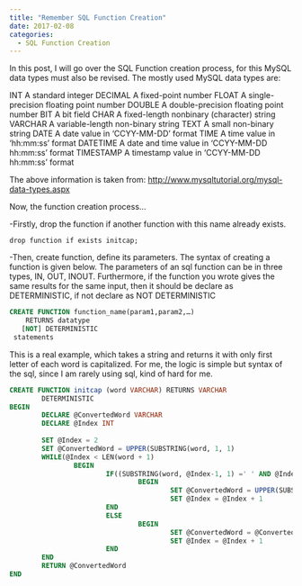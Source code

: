 ```yaml
---
title: "Remember SQL Function Creation"
date: 2017-02-08
categories: 
  - SQL Function Creation
---
```


In this post, I will go over the SQL Function creation process, for this MySQL data types must also be revised. 
The mostly used MySQL data types are:

INT	A standard integer
DECIMAL	A fixed-point number
FLOAT	A single-precision floating point number
DOUBLE	A double-precision floating point number
BIT	A bit field
CHAR	A fixed-length nonbinary (character) string
VARCHAR	A variable-length non-binary string
TEXT	A small non-binary string
DATE	A date value in ‘CCYY-MM-DD’ format
TIME	A time value in ‘hh:mm:ss’ format
DATETIME	A date and time value in ‘CCYY-MM-DD hh:mm:ss’ format
TIMESTAMP	A timestamp value in ‘CCYY-MM-DD hh:mm:ss’ format

The above information is taken from: http://www.mysqltutorial.org/mysql-data-types.aspx

Now, the function creation process...

-Firstly, drop the function if another function with this name already exists.

```mysql
drop function if exists initcap;
```

-Then, create function, define its parameters. The syntax of creating a function is given below. The parameters of an sql 
function can be in three types, IN, OUT, INOUT. Furthermore, if the function you wrote gives the same results for the 
same input, then it should be declare as DETERMINISTIC, if not declare as NOT DETERMINISTIC
```sql
CREATE FUNCTION function_name(param1,param2,…)
    RETURNS datatype
   [NOT] DETERMINISTIC
 statements
```

This is a real example, which takes a string and returns it with only first letter of each word is capitalized. For me,
the logic is simple but syntax of the sql, since I am rarely using sql, kind of hard for me. 
```sql
CREATE FUNCTION initcap (word VARCHAR) RETURNS VARCHAR
        DETERMINISTIC
BEGIN
        DECLARE @ConvertedWord VARCHAR
        DECLARE @Index INT
        
        SET @Index = 2 
        SET @ConvertedWord = UPPER(SUBSTRING(word, 1, 1)
        WHILE(@Index < LEN(word + 1)
                BEGIN
                        IF((SUBSTRING(word, @Index-1, 1) =' ' AND @Index+1 <> LEN(@word))
                                BEGIN
                                        SET @ConvertedWord = UPPER(SUBSTRING(word, @Index, 1)
                                        SET @Index = @Index + 1 
                        END
                        ELSE
                                BEGIN
                                        SET @ConvertedWord = @ConvertedWord + LOWER(SUBSTRING(word, @Index, 1))
                                        SET @Index = @Index + 1
                        END
        END               
        RETURN @ConvertedWord
END
```
